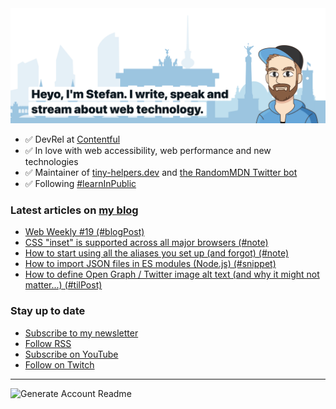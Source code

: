 <img alt="Heyo, I'm Stefan. I write and speak about web technology." src="https://raw.githubusercontent.com/stefanjudis/stefanjudis/main/screenshot.png">

- ✅ DevRel at [Contentful](https://www.contentful.com)
- ✅ In love with web accessibility, web performance and new technologies
- ✅ Maintainer of [tiny-helpers.dev](https://tiny-helpers.dev) and [the RandomMDN Twitter bot](https://twitter.com/randomMDN)
- ✅ Following [#learnInPublic](https://www.stefanjudis.com/today-i-learned/)
### Latest articles on [my blog](https://www.stefanjudis.com)

<!-- BLOG-POST-LIST:START -->
- [Web Weekly #19 (#blogPost)](https://www.stefanjudis.com/blog/web-weekly-19/)
- [CSS "inset" is supported across all major browsers (#note)](https://www.stefanjudis.com/notes/css-inset-is-supported-across-all-major-browsers/)
- [How to start using all the aliases you set up (and forgot) (#note)](https://www.stefanjudis.com/notes/how-to-start-using-all-the-aliases-you-set-up-and-forgot/)
- [How to import JSON files in ES modules (Node.js) (#snippet)](https://www.stefanjudis.com/snippets/how-to-import-json-files-in-es-modules-node-js/)
- [How to define Open Graph / Twitter image alt text (and why it might not matter...) (#tilPost)](https://www.stefanjudis.com/today-i-learned/how-to-define-open-graph-twitter-image-alt-text-and-why-it-might-not-matter/)
<!-- BLOG-POST-LIST:END -->

### Stay up to date

- [Subscribe to my newsletter](https://www.stefanjudis.com/newsletter/)
- [Follow RSS](https://www.stefanjudis.com/feeds/)
- [Subscribe on YouTube](https://youtube.com/c/stefanjudis)
- [Follow on Twitch](https://www.twitch.tv/stefanjudis)

---

![Generate Account Readme](https://github.com/stefanjudis/stefanjudis/workflows/Generate%20Account%20Readme/badge.svg)
